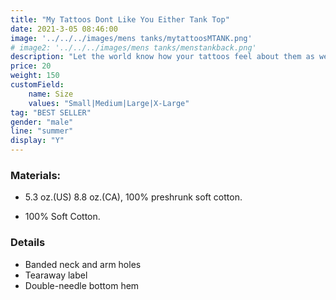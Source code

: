 ```yaml
---
title: "My Tattoos Dont Like You Either Tank Top"
date: 2021-3-05 08:46:00
image: '../../../images/mens tanks/mytattoosMTANK.png'
# image2: '../../../images/mens tanks/menstankback.png'
description: "Let the world know how your tattoos feel about them as well"
price: 20
weight: 150
customField:
    name: Size
    values: "Small|Medium|Large|X-Large"
tag: "BEST SELLER"
gender: "male"
line: "summer"
display: "Y"
---
```


### Materials:  

- 5.3 oz.(US) 8.8 oz.(CA), 100% preshrunk soft cotton.

- 100% Soft Cotton.

### Details 

- Banded neck and arm holes
- Tearaway label
- Double-needle bottom hem